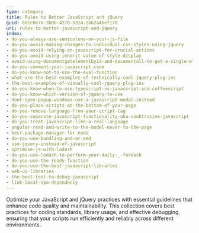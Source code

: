 ```yaml
---
type: category
title: Rules to Better JavaScript and jQuery
guid: 682c0e76-3b0b-4278-b314-2b62a46e7178
uri: rules-to-better-javascript-and-jquery
index:
- do-you-always-use-semicolons-on-your-js-file
- do-you-avoid-making-changes-to-individual-css-styles-using-jquery
- do-you-avoid-relying-on-javascript-for-crucial-actions
- do-you-avoid-using-inherit-value-of-style-display
- avoid-using-documentgetelementbyid-and-documentall-to-get-a-single-element
- do-you-comment-your-javascript-code
- do-you-know-not-to-use-the-eval-function
- what-are-the-best-examples-of-technically-cool-jquery-plug-ins
- the-best-examples-of-visually-cool-jquery-plug-ins
- do-you-know-when-to-use-typescript-vs-javascript-and-coffeescript
- do-you-know-which-version-of-jquery-to-use
- dont-open-popup-windows-use-a-javascript-modal-instead
- do-you-place-scripts-at-the-bottom-of-your-page
- do-you-remove-language-from-your-script-tag
- do-you-separate-javascript-functionality-aka-unobtrusive-javascript
- do-you-treat-javascript-like-a-real-language
- angular-read-and-write-to-the-model-never-to-the-page
- best-package-manager-for-node
- do-you-use-bundling-and-or-amd
- use-jquery-instead-of-javascript
- optimise-js-with-lodash
- do-you-use-lodash-to-perform-your-daily-_-foreach
- do-you-use-the-ready-function
- do-you-use-the-best-javascript-libraries
- web-ui-libraries
- the-best-tool-to-debug-javascript
- link-local-npm-dependency
---
```


Optimize your JavaScript and jQuery practices with essential guidelines that enhance code quality and maintainability. This collection covers best practices for coding standards, library usage, and effective debugging, ensuring that your scripts run efficiently and reliably across different environments.
